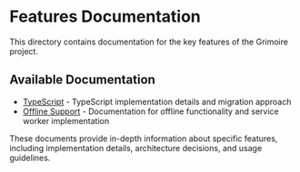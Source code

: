 # Features Documentation

This directory contains documentation for the key features of the Grimoire project.

## Available Documentation

- [TypeScript](./TYPESCRIPT.md) - TypeScript implementation details and migration approach
- [Offline Support](./OFFLINE-SUPPORT.md) - Documentation for offline functionality and service worker implementation

These documents provide in-depth information about specific features, including implementation details, architecture decisions, and usage guidelines. 